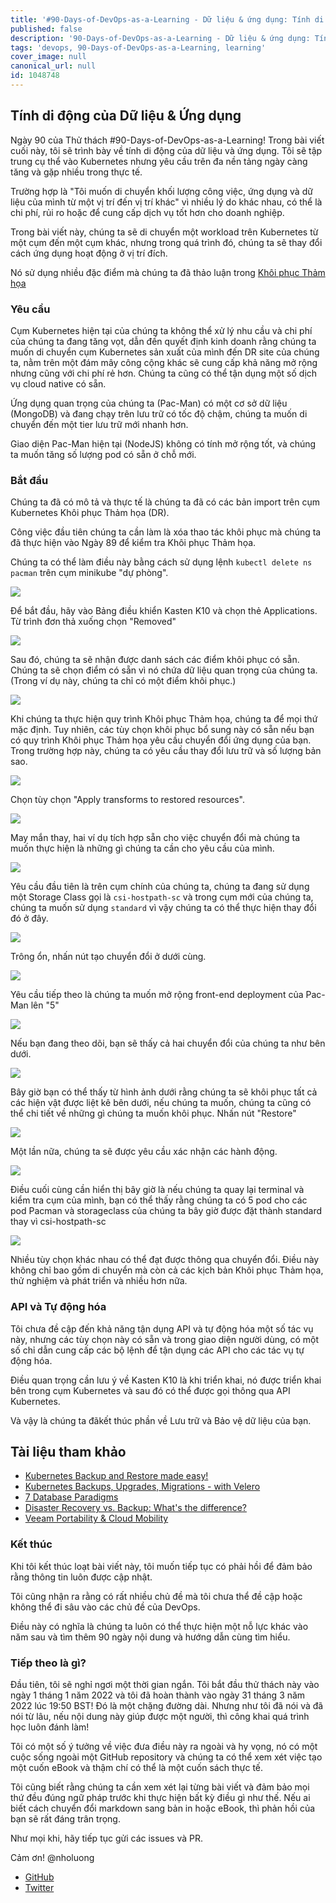 ```yaml
---
title: '#90-Days-of-DevOps-as-a-Learning - Dữ liệu & ứng dụng: Tính di động - Ngày 90'
published: false
description: '90-Days-of-DevOps-as-a-Learning - Dữ liệu & ứng dụng: Tính di động'
tags: 'devops, 90-Days-of-DevOps-as-a-Learning, learning'
cover_image: null
canonical_url: null
id: 1048748
---
```


## Tính di động của Dữ liệu & Ứng dụng

Ngày 90 của Thử thách #90-Days-of-DevOps-as-a-Learning! Trong bài viết cuối này, tôi sẽ trình bày về tính di động của dữ liệu và ứng dụng. Tôi sẽ tập trung cụ thể vào Kubernetes nhưng yêu cầu trên đa nền tảng ngày càng tăng và gặp nhiều trong thực tế.

Trường hợp là "Tôi muốn di chuyển khối lượng công việc, ứng dụng và dữ liệu của mình từ một vị trí đến vị trí khác" vì nhiều lý do khác nhau, có thể là chi phí, rủi ro hoặc để cung cấp dịch vụ tốt hơn cho doanh nghiệp.

Trong bài viết này, chúng ta sẽ di chuyển một workload trên Kubernetes từ một cụm đến một cụm khác, nhưng trong quá trình đó, chúng ta sẽ thay đổi cách ứng dụng hoạt động ở vị trí đích.

Nó sử dụng nhiều đặc điểm mà chúng ta đã thảo luận trong [Khôi phục Thảm họa](day89.md)

### **Yêu cầu**

Cụm Kubernetes hiện tại của chúng ta không thể xử lý nhu cầu và chi phí của chúng ta đang tăng vọt, dẫn đến quyết định kinh doanh rằng chúng ta muốn di chuyển cụm Kubernetes sản xuất của mình đến DR site của chúng ta, nằm trên một đám mây công cộng khác sẽ cung cấp khả năng mở rộng nhưng cũng với chi phí rẻ hơn. Chúng ta cũng có thể tận dụng một số dịch vụ cloud native có sẵn.

Ứng dụng quan trọng của chúng ta (Pac-Man) có một cơ sở dữ liệu (MongoDB) và đang chạy trên lưu trữ có tốc độ chậm, chúng ta muốn di chuyển đến một tier lưu trữ mới nhanh hơn.

Giao diện Pac-Man hiện tại (NodeJS) không có tính mở rộng tốt, và chúng ta muốn tăng số lượng pod có sẵn ở chỗ mới.

### Bắt đầu

Chúng ta đã có mô tả và thực tế là chúng ta đã có các bản import trên cụm Kubernetes Khôi phục Thảm họa (DR).

Công việc đầu tiên chúng ta cần làm là xóa thao tác khôi phục mà chúng ta đã thực hiện vào Ngày 89 để kiểm tra Khôi phục Thảm họa.

Chúng ta có thể làm điều này bằng cách sử dụng lệnh `kubectl delete ns pacman` trên cụm minikube "dự phòng".

![](../../Days/Images/Day90_Data1.png)

Để bắt đầu, hãy vào Bảng điều khiển Kasten K10 và chọn thẻ Applications. Từ trình đơn thả xuống chọn "Removed"

![](../../Days/Images/Day90_Data2.png)

Sau đó, chúng ta sẽ nhận được danh sách các điểm khôi phục có sẵn. Chúng ta sẽ chọn điểm có sẵn vì nó chứa dữ liệu quan trọng của chúng ta. (Trong ví dụ này, chúng ta chỉ có một điểm khôi phục.)

![](../../Days/Images/Day90_Data3.png)

Khi chúng ta thực hiện quy trình Khôi phục Thảm họa, chúng ta để mọi thứ mặc định. Tuy nhiên, các tùy chọn khôi phục bổ sung này có sẵn nếu bạn có quy trình Khôi phục Thảm họa yêu cầu chuyển đổi ứng dụng của bạn. Trong trường hợp này, chúng ta có yêu cầu thay đổi lưu trữ và số lượng bản sao.

![](../../Days/Images/Day90_Data4.png)

Chọn tùy chọn "Apply transforms to restored resources".

![](../../Days/Images/Day90_Data5.png)

May mắn thay, hai ví dụ tích hợp sẵn cho việc chuyển đổi mà chúng ta muốn thực hiện là những gì chúng ta cần cho yêu cầu của mình.

![](../../Days/Images/Day90_Data6.png)

Yêu cầu đầu tiên là trên cụm chính của chúng ta, chúng ta đang sử dụng một Storage Class gọi là `csi-hostpath-sc` và trong cụm mới của chúng ta, chúng ta muốn sử dụng `standard` vì vậy chúng ta có thể thực hiện thay đổi đó ở đây.

![](../../Days/Images/Day90_Data7.png)

Trông ổn, nhấn nút tạo chuyển đổi ở dưới cùng.

![](../../Days/Images/Day90_Data8.png)

Yêu cầu tiếp theo là chúng ta muốn mở rộng front-end deployment của Pac-Man lên "5"

![](../../Days/Images/Day90_Data9.png)

Nếu bạn đang theo dõi, bạn sẽ thấy cả hai chuyển đổi của chúng ta như bên dưới.

![](../../Days/Images/Day90_Data10.png)

Bây giờ bạn có thể thấy từ hình ảnh dưới rằng chúng ta sẽ khôi phục tất cả các hiện vật được liệt kê bên dưới, nếu chúng ta muốn, chúng ta cũng có thể chi tiết về những gì chúng ta muốn khôi phục. Nhấn nút "Restore"

![](../../Days/Images/Day90_Data11.png)

Một lần nữa, chúng ta sẽ được yêu cầu xác nhận các hành động.

![](../../Days/Images/Day90_Data12.png)

Điều cuối cùng cần hiển thị bây giờ là nếu chúng ta quay lại terminal và kiểm tra cụm của mình, bạn có thể thấy rằng chúng ta có 5 pod cho các pod Pacman và storageclass của chúng ta bây giờ được đặt thành standard thay vì csi-hostpath-sc

![](../../Days/Images/Day90_Data13.png)

Nhiều tùy chọn khác nhau có thể đạt được thông qua chuyển đổi. Điều này không chỉ bao gồm di chuyển mà còn cả các kịch bản Khôi phục Thảm họa, thử nghiệm và phát triển và nhiều hơn nữa.

### API và Tự động hóa

Tôi chưa đề cập đến khả năng tận dụng API và tự động hóa một số tác vụ này, nhưng các tùy chọn này có sẵn và trong giao diện người dùng, có một số chỉ dẫn cung cấp các bộ lệnh để tận dụng các API cho các tác vụ tự động hóa.

Điều quan trọng cần lưu ý về Kasten K10 là khi triển khai, nó được triển khai bên trong cụm Kubernetes và sau đó có thể được gọi thông qua API Kubernetes.

Và vậy là chúng ta đãkết thúc phần về Lưu trữ và Bảo vệ dữ liệu của bạn.

## Tài liệu tham khảo

- [Kubernetes Backup and Restore made easy!](https://www.youtube.com/watch?v=01qcYSck1c4&t=217s)
- [Kubernetes Backups, Upgrades, Migrations - with Velero](https://www.youtube.com/watch?v=zybLTQER0yY)
- [7 Database Paradigms](https://www.youtube.com/watch?v=W2Z7fbCLSTw&t=520s)
- [Disaster Recovery vs. Backup: What's the difference?](https://www.youtube.com/watch?v=07EHsPuKXc0)
- [Veeam Portability & Cloud Mobility](https://www.youtube.com/watch?v=hDBlTdzE6Us&t=3s)

### **Kết thúc**

Khi tôi kết thúc loạt bài viết này, tôi muốn tiếp tục có phải hồi để đảm bảo rằng thông tin luôn được cập nhật.

Tôi cũng nhận ra rằng có rất nhiều chủ đề mà tôi chưa thể đề cập hoặc không thể đi sâu vào các chủ đề của DevOps.

Điều này có nghĩa là chúng ta luôn có thể thực hiện một nỗ lực khác vào năm sau và tìm thêm 90 ngày nội dung và hướng dẫn cùng tìm hiểu.

### Tiếp theo là gì?

Đầu tiên, tôi sẽ nghỉ ngơi một thời gian ngắn. Tôi bắt đầu thử thách này vào ngày 1 tháng 1 năm 2022 và tôi đã hoàn thành vào ngày 31 tháng 3 năm 2022 lúc 19:50 BST! Đó là một chặng đường dài. Nhưng như tôi đã nói và đã nói từ lâu, nếu nội dung này giúp được một người, thì công khai quá trình học luôn đánh làm!

Tôi có một số ý tưởng về việc đưa điều này ra ngoài và hy vọng, nó có một cuộc sống ngoài một GitHub repository và chúng ta có thể xem xét việc tạo một cuốn eBook và thậm chí có thể là một cuốn sách thực tế.

Tôi cũng biết rằng chúng ta cần xem xét lại từng bài viết và đảm bảo mọi thứ đều đúng ngữ pháp trước khi thực hiện bất kỳ điều gì như thế. Nếu ai biết cách chuyển đổi markdown sang bản in hoặc eBook, thì phản hồi của bạn sẽ rất đáng trân trọng.

Như mọi khi, hãy tiếp tục gửi các issues và PR.

Cảm ơn!
@nholuong

- [GitHub](https://github.com/nholuongCade)
- [Twitter](https://twitter.com/nholuong)
